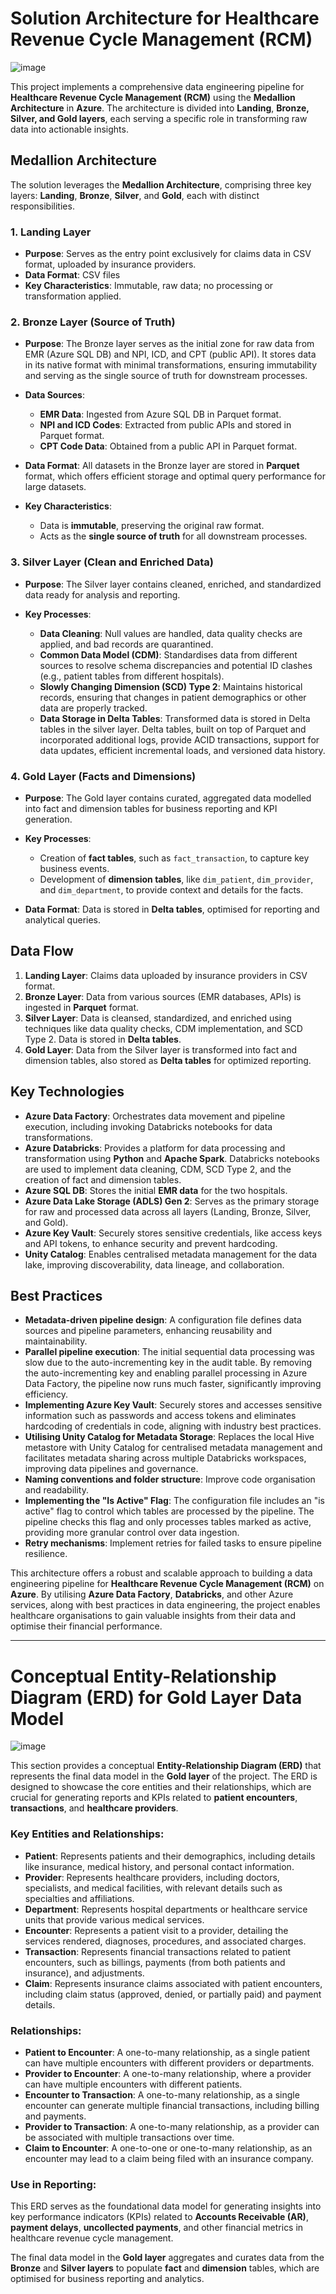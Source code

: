 # Solution Architecture for Healthcare Revenue Cycle Management (RCM)


![image](https://github.com/user-attachments/assets/e6f82260-ccde-4b3b-a3fe-e14dcbdbedda)


This project implements a comprehensive data engineering pipeline for **Healthcare Revenue Cycle Management (RCM)** using the **Medallion Architecture** in **Azure**. The architecture is divided into **Landing**, **Bronze, Silver, and Gold layers**, each serving a specific role in transforming raw data into actionable insights.

## Medallion Architecture

The solution leverages the **Medallion Architecture**, comprising three key layers: **Landing**, **Bronze**, **Silver**, and **Gold**, each with distinct responsibilities.
### 1. Landing Layer

- **Purpose**: Serves as the entry point exclusively for claims data in CSV format, uploaded by insurance providers.
- **Data Format**: CSV files
- **Key Characteristics**: Immutable, raw data; no processing or transformation applied.

### 2. Bronze Layer (Source of Truth)

- **Purpose**: The Bronze layer serves as the initial zone for raw data from EMR (Azure SQL DB) and NPI, ICD, and CPT (public API). It stores data in its native format with minimal transformations, ensuring immutability and serving as the single source of truth for downstream processes.
  
- **Data Sources**:
    - **EMR Data**: Ingested from Azure SQL DB in Parquet format.
    - **NPI and ICD Codes**: Extracted from public APIs and stored in Parquet format.
    - **CPT Code Data**: Obtained from a public API in Parquet format.

- **Data Format**: All datasets in the Bronze layer are stored in **Parquet** format, which offers efficient storage and optimal query performance for large datasets.

- **Key Characteristics**:
    - Data is **immutable**, preserving the original raw format.
    - Acts as the **single source of truth** for all downstream processes.

### 3. Silver Layer (Clean and Enriched Data)

- **Purpose**: The Silver layer contains cleaned, enriched, and standardized data ready for analysis and reporting.
  
- **Key Processes**:
    - **Data Cleaning**: Null values are handled, data quality checks are applied, and bad records are quarantined.
    - **Common Data Model (CDM)**: Standardises data from different sources to resolve schema discrepancies and potential ID clashes (e.g., patient tables from different hospitals).
    - **Slowly Changing Dimension (SCD) Type 2**: Maintains historical records, ensuring that changes in patient demographics or other data are properly tracked.
    - **Data Storage in Delta Tables**: Transformed data is stored in Delta tables in the silver layer. Delta tables, built on top of Parquet and incorporated additional logs, provide ACID transactions, support for data updates, efficient incremental loads, and versioned data history.

### 4. Gold Layer (Facts and Dimensions)

- **Purpose**: The Gold layer contains curated, aggregated data modelled into fact and dimension tables for business reporting and KPI generation.

- **Key Processes**:
    - Creation of **fact tables**, such as `fact_transaction`, to capture key business events.
    - Development of **dimension tables**, like `dim_patient`, `dim_provider`, and `dim_department`, to provide context and details for the facts.

- **Data Format**: Data is stored in **Delta tables**, optimised for reporting and analytical queries.

## Data Flow

1. **Landing Layer**: Claims data uploaded by insurance providers in CSV format.
2. **Bronze Layer**: Data from various sources (EMR databases, APIs) is ingested in **Parquet** format.
3. **Silver Layer**: Data is cleansed, standardized, and enriched using techniques like data quality checks, CDM implementation, and SCD Type 2. Data is stored in **Delta tables**.
4. **Gold Layer**: Data from the Silver layer is transformed into fact and dimension tables, also stored as **Delta tables** for optimized reporting.

## Key Technologies

- **Azure Data Factory**: Orchestrates data movement and pipeline execution, including invoking Databricks notebooks for data transformations.
- **Azure Databricks**: Provides a platform for data processing and transformation using **Python** and **Apache Spark**. Databricks notebooks are used to implement data cleaning, CDM, SCD Type 2, and the creation of fact and dimension tables.
- **Azure SQL DB**: Stores the initial **EMR data** for the two hospitals.
- **Azure Data Lake Storage (ADLS) Gen 2**: Serves as the primary storage for raw and processed data across all layers (Landing, Bronze, Silver, and Gold).
- **Azure Key Vault**: Securely stores sensitive credentials, like access keys and API tokens, to enhance security and prevent hardcoding.
- **Unity Catalog**: Enables centralised metadata management for the data lake, improving discoverability, data lineage, and collaboration.

## Best Practices

- **Metadata-driven pipeline design**: A configuration file defines data sources and pipeline parameters, enhancing reusability and maintainability.
- **Parallel pipeline execution**: The initial sequential data processing was slow due to the auto-incrementing key in the audit table. By removing the auto-incrementing key and enabling parallel processing in Azure Data Factory, the pipeline now runs much faster, significantly improving efficiency.
- **Implementing Azure Key Vault**:  Securely stores and accesses sensitive information such as passwords and access tokens and eliminates hardcoding of credentials in code, aligning with industry best practices.
- **Utilising Unity Catalog for Metadata Storage**: Replaces the local Hive metastore with Unity Catalog for centralised metadata management and facilitates metadata sharing across multiple Databricks workspaces, improving data pipelines and governance.
- **Naming conventions and folder structure**: Improve code organisation and readability.
- **Implementing the "Is Active" Flag**:  The configuration file includes an "is active" flag to control which tables are processed by the pipeline. The pipeline checks this flag and only processes tables marked as active, providing more granular control over data ingestion.
- **Retry mechanisms**: Implement retries for failed tasks to ensure pipeline resilience.


This architecture offers a robust and scalable approach to building a data engineering pipeline for **Healthcare Revenue Cycle Management (RCM)** on **Azure**. By utilising **Azure Data Factory**, **Databricks**, and other Azure services, along with best practices in data engineering, the project enables healthcare organisations to gain valuable insights from their data and optimise their financial performance.

---

# Conceptual Entity-Relationship Diagram (ERD) for Gold Layer Data Model

![image](https://github.com/user-attachments/assets/b4c5d251-ee9b-4767-9684-41bf6f0df806)


This section provides a conceptual **Entity-Relationship Diagram (ERD)** that represents the final data model in the **Gold layer** of the project. The ERD is designed to showcase the core entities and their relationships, which are crucial for generating reports and KPIs related to **patient encounters**, **transactions**, and **healthcare providers**.

### Key Entities and Relationships:

- **Patient**: Represents patients and their demographics, including details like insurance, medical history, and personal contact information.
- **Provider**: Represents healthcare providers, including doctors, specialists, and medical facilities, with relevant details such as specialties and affiliations.
- **Department**: Represents hospital departments or healthcare service units that provide various medical services.
- **Encounter**: Represents a patient visit to a provider, detailing the services rendered, diagnoses, procedures, and associated charges.
- **Transaction**: Represents financial transactions related to patient encounters, such as billings, payments (from both patients and insurance), and adjustments.
- **Claim**: Represents insurance claims associated with patient encounters, including claim status (approved, denied, or partially paid) and payment details.

### Relationships:

- **Patient to Encounter**: A one-to-many relationship, as a single patient can have multiple encounters with different providers or departments.
- **Provider to Encounter**: A one-to-many relationship, where a provider can have multiple encounters with different patients.
- **Encounter to Transaction**: A one-to-many relationship, as a single encounter can generate multiple financial transactions, including billing and payments.
- **Provider to Transaction**: A one-to-many relationship, as a provider can be associated with multiple transactions over time.
- **Claim to Encounter**: A one-to-one or one-to-many relationship, as an encounter may lead to a claim being filed with an insurance company.
  
### Use in Reporting:

This ERD serves as the foundational data model for generating insights into key performance indicators (KPIs) related to **Accounts Receivable (AR)**, **payment delays**, **uncollected payments**, and other financial metrics in healthcare revenue cycle management.

The final data model in the **Gold layer** aggregates and curates data from the **Bronze** and **Silver layers** to populate **fact** and **dimension** tables, which are optimised for business reporting and analytics.


